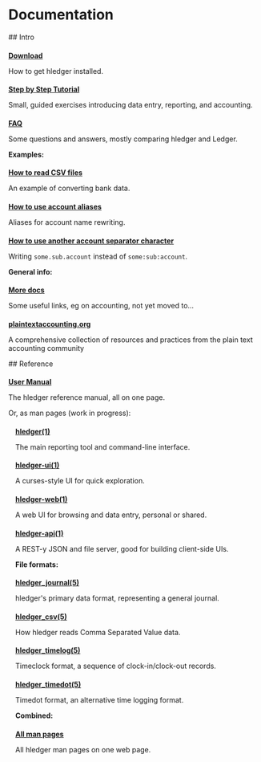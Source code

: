 <!-- * toc -->

# Documentation

<style>
h4 {
margin-bottom:0.2em;
}
/*div.col-sm-5 { border:thin solid gray; }*/
</style>

<div class="container">

<div class="row">
<div class="col-sm-5">
## Intro

#### [Download](download.html)
How to get hledger installed.

#### [Step by Step Tutorial](step-by-step.html)
Small, guided exercises introducing data entry, reporting, and accounting.

#### [FAQ](faq.html)
Some questions and answers, mostly comparing hledger and Ledger.

**Examples:**

#### [How to read CSV files](how-to-read-csv-files.html)
An example of converting bank data.

#### [How to use account aliases](how-to-use-account-aliases.html)
Aliases for account name rewriting.

#### [How to use another account separator character](how-to-use-another-account-separator-character.html)
Writing `some.sub.account` instead of `some:sub:account`.

**General info:**

#### [More docs](more-docs.html)
Some useful links, eg on accounting, not yet moved to...

#### [plaintextaccounting.org](http://plaintextaccounting.org)
A comprehensive collection of resources and practices from the plain text accounting community




</div>
<div class="col-sm-5">
## Reference

#### [User Manual](manual.html)
The hledger reference manual, all on one page.

Or, as man pages (work in progress):

<div style="padding-left:1em;">

#### [hledger(1)](hledger.1.html)
The main reporting tool and command-line interface.

#### [hledger-ui(1)](hledger-ui.1.html)
A curses-style UI for quick exploration.

#### [hledger-web(1)](hledger-web.1.html)
A web UI for browsing and data entry, personal or shared.

#### [hledger-api(1)](hledger-api.1.html)
A REST-y JSON and file server, good for building client-side UIs.

**File formats:**

#### [hledger_journal(5)](hledger_journal.5.html)
hledger's primary data format, representing a general journal.

#### [hledger_csv(5)](hledger_csv.5.html)
How hledger reads Comma Separated Value data.

#### [hledger_timelog(5)](hledger_timelog.5.html)
Timeclock format, a sequence of clock-in/clock-out records.

#### [hledger_timedot(5)](hledger_timedot.5.html)
Timedot format, an alternative time logging format.

**Combined:**

#### [All man pages](manual2.html)
All hledger man pages on one web page.

</div>

</div>
</div>

</div>

